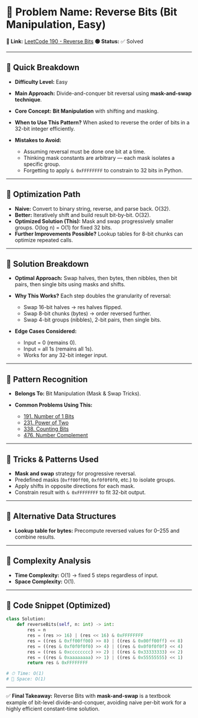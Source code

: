 # 🔹 Problem Name: Reverse Bits (Bit Manipulation, Easy)

**🔗 Link:** [LeetCode 190 - Reverse Bits](https://leetcode.com/problems/reverse-bits/)
**🟢 Status:** ✅ Solved

---

## 🔹 Quick Breakdown

* **Difficulty Level:** Easy
* **Main Approach:** Divide-and-conquer bit reversal using **mask-and-swap technique**.
* **Core Concept:** **Bit Manipulation** with shifting and masking.
* **When to Use This Pattern?** When asked to reverse the order of bits in a 32-bit integer efficiently.
* **Mistakes to Avoid:**

  * Assuming reversal must be done one bit at a time.
  * Thinking mask constants are arbitrary — each mask isolates a specific group.
  * Forgetting to apply `& 0xFFFFFFFF` to constrain to 32 bits in Python.

---

## 🔹 Optimization Path

* **Naive:** Convert to binary string, reverse, and parse back. O(32).
* **Better:** Iteratively shift and build result bit-by-bit. O(32).
* **Optimized Solution (This):** Mask and swap progressively smaller groups. O(log n) = O(1) for fixed 32 bits.
* **Further Improvements Possible?** Lookup tables for 8-bit chunks can optimize repeated calls.

---

## 🔹 Solution Breakdown

* **Optimal Approach:** Swap halves, then bytes, then nibbles, then bit pairs, then single bits using masks and shifts.
* **Why This Works?** Each step doubles the granularity of reversal:

  * Swap 16-bit halves → res halves flipped.
  * Swap 8-bit chunks (bytes) → order reversed further.
  * Swap 4-bit groups (nibbles), 2-bit pairs, then single bits.
* **Edge Cases Considered:**

  * Input = 0 (remains 0).
  * Input = all 1s (remains all 1s).
  * Works for any 32-bit integer input.

---

## 🔹 Pattern Recognition

* **Belongs To:** Bit Manipulation (Mask & Swap Tricks).
* **Common Problems Using This:**

  * [191. Number of 1 Bits](https://leetcode.com/problems/number-of-1-bits/)
  * [231. Power of Two](https://leetcode.com/problems/power-of-two/)
  * [338. Counting Bits](https://leetcode.com/problems/counting-bits/)
  * [476. Number Complement](https://leetcode.com/problems/number-complement/)

---

## 🔹 Tricks & Patterns Used

* **Mask and swap** strategy for progressive reversal.
* Predefined masks (`0xff00ff00`, `0xf0f0f0f0`, etc.) to isolate groups.
* Apply shifts in opposite directions for each mask.
* Constrain result with `& 0xFFFFFFFF` to fit 32-bit output.

---

## 🔹 Alternative Data Structures

* **Lookup table for bytes:** Precompute reversed values for 0–255 and combine results.

---

## 🔹 Complexity Analysis

* **Time Complexity:** O(1) → fixed 5 steps regardless of input.
* **Space Complexity:** O(1).

---

## 🔹 Code Snippet (Optimized)

```python
class Solution:
    def reverseBits(self, n: int) -> int:
        res = n
        res = (res >> 16) | (res << 16) & 0xFFFFFFFF
        res = ((res & 0xff00ff00) >> 8) | ((res & 0x00ff00ff) << 8)
        res = ((res & 0xf0f0f0f0) >> 4) | ((res & 0x0f0f0f0f) << 4)
        res = ((res & 0xcccccccc) >> 2) | ((res & 0x33333333) << 2)
        res = ((res & 0xaaaaaaaa) >> 1) | ((res & 0x55555555) << 1)
        return res & 0xFFFFFFFF

# ⏱ Time: O(1)
# 💾 Space: O(1)
```

---

✅ **Final Takeaway:** Reverse Bits with **mask-and-swap** is a textbook example of bit-level divide-and-conquer, avoiding naive per-bit work for a highly efficient constant-time solution.
